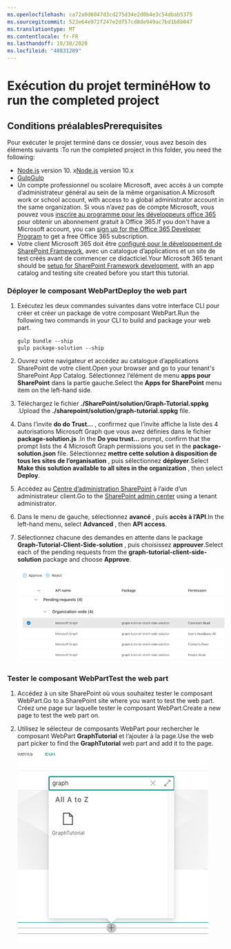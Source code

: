 ```yaml
---
ms.openlocfilehash: ca72a0d6047d3cd275d34e2d0b4e3c54dbab5375
ms.sourcegitcommit: 523e64e972f247e2df57cd8de949ac7bd1b8b047
ms.translationtype: MT
ms.contentlocale: fr-FR
ms.lasthandoff: 10/30/2020
ms.locfileid: "48831289"
---
```

# <a name="how-to-run-the-completed-project"></a><span data-ttu-id="e4f4c-101">Exécution du projet terminé</span><span class="sxs-lookup"><span data-stu-id="e4f4c-101">How to run the completed project</span></span>

## <a name="prerequisites"></a><span data-ttu-id="e4f4c-102">Conditions préalables</span><span class="sxs-lookup"><span data-stu-id="e4f4c-102">Prerequisites</span></span>

<span data-ttu-id="e4f4c-103">Pour exécuter le projet terminé dans ce dossier, vous avez besoin des éléments suivants :</span><span class="sxs-lookup"><span data-stu-id="e4f4c-103">To run the completed project in this folder, you need the following:</span></span>

- <span data-ttu-id="e4f4c-104">[Node.js](https://nodejs.org/en/download/releases/) version 10. x</span><span class="sxs-lookup"><span data-stu-id="e4f4c-104">[Node.js](https://nodejs.org/en/download/releases/) version 10.x</span></span>
- [<span data-ttu-id="e4f4c-105">Gulp</span><span class="sxs-lookup"><span data-stu-id="e4f4c-105">Gulp</span></span>](https://gulpjs.com/)
- <span data-ttu-id="e4f4c-106">Un compte professionnel ou scolaire Microsoft, avec accès à un compte d’administrateur général au sein de la même organisation.</span><span class="sxs-lookup"><span data-stu-id="e4f4c-106">A Microsoft work or school account, with access to a global administrator account in the same organization.</span></span> <span data-ttu-id="e4f4c-107">Si vous n’avez pas de compte Microsoft, vous pouvez vous [inscrire au programme pour les développeurs office 365](https://developer.microsoft.com/office/dev-program) pour obtenir un abonnement gratuit à Office 365.</span><span class="sxs-lookup"><span data-stu-id="e4f4c-107">If you don't have a Microsoft account, you can [sign up for the Office 365 Developer Program](https://developer.microsoft.com/office/dev-program) to get a free Office 365 subscription.</span></span>
- <span data-ttu-id="e4f4c-108">Votre client Microsoft 365 doit être [configuré pour le développement de SharePoint Framework](https://docs.microsoft.com/sharepoint/dev/spfx/set-up-your-developer-tenant), avec un catalogue d’applications et un site de test créés avant de commencer ce didacticiel.</span><span class="sxs-lookup"><span data-stu-id="e4f4c-108">Your Microsoft 365 tenant should be [setup for SharePoint Framework development](https://docs.microsoft.com/sharepoint/dev/spfx/set-up-your-developer-tenant), with an app catalog and testing site created before you start this tutorial.</span></span>

### <a name="deploy-the-web-part"></a><span data-ttu-id="e4f4c-109">Déployer le composant WebPart</span><span class="sxs-lookup"><span data-stu-id="e4f4c-109">Deploy the web part</span></span>

1. <span data-ttu-id="e4f4c-110">Exécutez les deux commandes suivantes dans votre interface CLI pour créer et créer un package de votre composant WebPart.</span><span class="sxs-lookup"><span data-stu-id="e4f4c-110">Run the following two commands in your CLI to build and package your web part.</span></span>

    ```Shell
    gulp bundle --ship
    gulp package-solution --ship
    ```

1. <span data-ttu-id="e4f4c-111">Ouvrez votre navigateur et accédez au catalogue d’applications SharePoint de votre client.</span><span class="sxs-lookup"><span data-stu-id="e4f4c-111">Open your browser and go to your tenant's SharePoint App Catalog.</span></span> <span data-ttu-id="e4f4c-112">Sélectionnez l’élément de menu **apps pour SharePoint** dans la partie gauche.</span><span class="sxs-lookup"><span data-stu-id="e4f4c-112">Select the **Apps for SharePoint** menu item on the left-hand side.</span></span>

1. <span data-ttu-id="e4f4c-113">Téléchargez le fichier **./SharePoint/solution/Graph-Tutorial.sppkg** .</span><span class="sxs-lookup"><span data-stu-id="e4f4c-113">Upload the **./sharepoint/solution/graph-tutorial.sppkg** file.</span></span>

1. <span data-ttu-id="e4f4c-114">Dans l’invite **do do Trust...** , confirmez que l’invite affiche la liste des 4 autorisations Microsoft Graph que vous avez définies dans le fichier **package-solution.js** .</span><span class="sxs-lookup"><span data-stu-id="e4f4c-114">In the **Do you trust...** prompt, confirm that the prompt lists the 4 Microsoft Graph permissions you set in the **package-solution.json** file.</span></span> <span data-ttu-id="e4f4c-115">Sélectionnez **mettre cette solution à disposition de tous les sites de l’organisation** , puis sélectionnez **déployer**.</span><span class="sxs-lookup"><span data-stu-id="e4f4c-115">Select **Make this solution available to all sites in the organization** , then select **Deploy**.</span></span>

1. <span data-ttu-id="e4f4c-116">Accédez au [Centre d’administration SharePoint](https://admin.microsoft.com/sharepoint?page=classicfeatures&modern=true) à l’aide d’un administrateur client.</span><span class="sxs-lookup"><span data-stu-id="e4f4c-116">Go to the [SharePoint admin center](https://admin.microsoft.com/sharepoint?page=classicfeatures&modern=true) using a tenant administrator.</span></span>

1. <span data-ttu-id="e4f4c-117">Dans le menu de gauche, sélectionnez **avancé** , puis **accès à l’API**.</span><span class="sxs-lookup"><span data-stu-id="e4f4c-117">In the left-hand menu, select **Advanced** , then **API access**.</span></span>

1. <span data-ttu-id="e4f4c-118">Sélectionnez chacune des demandes en attente dans le package **Graph-Tutorial-Client-Side-solution** , puis choisissez **approuver**.</span><span class="sxs-lookup"><span data-stu-id="e4f4c-118">Select each of the pending requests from the **graph-tutorial-client-side-solution** package and choose **Approve**.</span></span>

    ![Capture d’écran de la page d’accès à l’API du centre d’administration SharePoint](../tutorial/images/api-access.png)

### <a name="test-the-web-part"></a><span data-ttu-id="e4f4c-120">Tester le composant WebPart</span><span class="sxs-lookup"><span data-stu-id="e4f4c-120">Test the web part</span></span>

1. <span data-ttu-id="e4f4c-121">Accédez à un site SharePoint où vous souhaitez tester le composant WebPart.</span><span class="sxs-lookup"><span data-stu-id="e4f4c-121">Go to a SharePoint site where you want to test the web part.</span></span> <span data-ttu-id="e4f4c-122">Créez une page sur laquelle tester le composant WebPart.</span><span class="sxs-lookup"><span data-stu-id="e4f4c-122">Create a new page to test the web part on.</span></span>

1. <span data-ttu-id="e4f4c-123">Utilisez le sélecteur de composants WebPart pour rechercher le composant WebPart **GraphTutorial** et l’ajouter à la page.</span><span class="sxs-lookup"><span data-stu-id="e4f4c-123">Use the web part picker to find the **GraphTutorial** web part and add it to the page.</span></span>

    ![Capture d’écran du composant WebPart GraphTutorial dans le sélecteur de composants WebPart](../tutorial/images/add-web-part.png)
